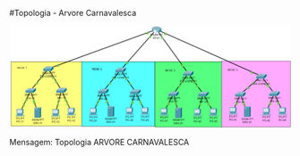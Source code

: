 ﻿#Topologia - Arvore Carnavalesca

![](./TOPOLOGIACARNAVALESCA.png)

Mensagem: Topologia ARVORE CARNAVALESCA